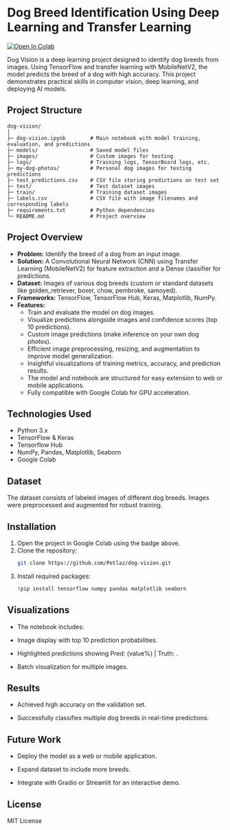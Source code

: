 # Dog Breed Identification Using Deep Learning and Transfer Learning
[![Open In Colab](https://colab.research.google.com/assets/colab-badge.svg)](https://colab.research.google.com/drive/1rUh8ZLPylROONcYJtT-nW9xGwDfDNxcu?usp=sharing)

Dog Vision is a deep learning project designed to identify dog breeds from images. Using TensorFlow and transfer learning with MobileNetV2, the model predicts the breed of a dog with high accuracy. This project demonstrates practical skills in computer vision, deep learning, and deploying AI models.

## Project Structure

```
dog-vision/
│
├─ dog-vision.ipynb        # Main notebook with model training, evaluation, and predictions
├─ models/                 # Saved model files
├─ images/                 # Custom images for testing
├─ logs/                   # Training logs, TensorBoard logs, etc.
├─ my-dog-photos/          # Personal dog images for testing predictions
├─ test_predictions.csv    # CSV file storing predictions on test set
├─ test/                   # Test dataset images
├─ train/                  # Training dataset images
├─ labels.csv              # CSV file with image filenames and corresponding labels
├─ requirements.txt        # Python dependencies
└─ README.md               # Project overview
```

## Project Overview

- **Problem:** Identify the breed of a dog from an input image.
- **Solution:** A Convolutional Neural Network (CNN) using Transfer Learning (MobileNetV2) for feature extraction and a Dense classifier for predictions.
- **Dataset:** Images of various dog breeds (custom or standard datasets like golden_retriever, boxer, chow, pembroke, samoyed).
- **Frameworks:** TensorFlow, TensorFlow Hub, Keras, Matplotlib, NumPy.
- **Features:**
  - Train and evaluate the model on dog images.
  - Visualize predictions alongside images and confidence scores (top 10 predictions).
  - Custom image predictions (make inference on your own dog photos).
  - Efficient image preprocessing, resizing, and augmentation to improve model generalization.
  - Insightful visualizations of training metrics, accuracy, and prediction results.
  - The model and notebook are structured for easy extension to web or mobile applications.
  - Fully compatible with Google Colab for GPU acceleration.

## Technologies Used
- Python 3.x
- TensorFlow & Keras
- Tensorflow Hub
- NumPy, Pandas, Matplotlib, Seaborn
- Google Colab

## Dataset
The dataset consists of labeled images of different dog breeds. Images were preprocessed and augmented for robust training.

## Installation
1. Open the project in Google Colab using the badge above.
2. Clone the repository:
   ```bash
   git clone https://github.com/Petlaz/dog-vision.git
3. Install required packages:
   ```bash
   !pip install tensorflow numpy pandas matplotlib seaborn

## Visualizations

* The notebook includes:

* Image display with top 10 prediction probabilities.

* Highlighted predictions showing Pred: <breed> (value%) | Truth: <breed>.

* Batch visualization for multiple images.

## Results

- Achieved high accuracy on the validation set.

- Successfully classifies multiple dog breeds in real-time predictions.

## Future Work

* Deploy the model as a web or mobile application.

* Expand dataset to include more breeds.

* Integrate with Gradio or Streamlit for an interactive demo.

## License

MIT License
   
